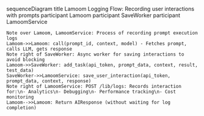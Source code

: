 sequenceDiagram
    title Lamoom Logging Flow: Recording user interactions with prompts
    participant Lamoom
    participant SaveWorker
    participant LamoomService

    Note over Lamoom, LamoomService: Process of recording prompt execution logs
    Lamoom->>Lamoom: call(prompt_id, context, model) - Fetches prompt, calls LLM, gets response
    Note right of SaveWorker: Async worker for saving interactions to avoid blocking
    Lamoom->>SaveWorker: add_task(api_token, prompt_data, context, result, test_data)
    SaveWorker->>LamoomService: save_user_interaction(api_token, prompt_data, context, response)
    Note right of LamoomService: POST /lib/logs: Records interaction for:\n- Analytics\n- Debugging\n- Performance tracking\n- Cost monitoring
    Lamoom-->>Lamoom: Return AIResponse (without waiting for log completion)
